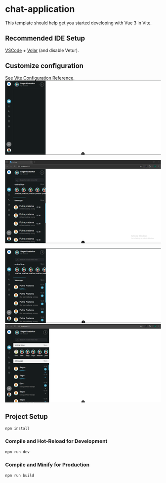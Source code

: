 # chat-application

This template should help get you started developing with Vue 3 in Vite.

## Recommended IDE Setup

[VSCode](https://code.visualstudio.com/) + [Volar](https://marketplace.visualstudio.com/items?itemName=Vue.volar) (and disable Vetur).

## Customize configuration

See [Vite Configuration Reference](https://vite.dev/config/).
![My Project Logo](./src/assets/image/Screenshot%202025-05-29%20120759.png)






![My Project Logo](./src/assets/image/Screenshot%202025-05-30%20054450.png)


![My Project Logo](./src/assets/image/2.png)
![My Project Logo](./src/assets/image/143110.png)

## Project Setup

```sh
npm install
```

### Compile and Hot-Reload for Development

```sh
npm run dev
```

### Compile and Minify for Production

```sh
npm run build
```
